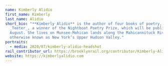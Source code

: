 ```yaml
---
name: Kimberly Alidio
first_name: Kimberly
last_name: Alidio
short_bio: "**Kimberly Alidio** is the author of four books of poetry, including
  _Teeter_, a winner of the Nightboat Poetry Prize, which will be published this
  August. She lives on Munsee-Mohican lands along the Mahicannituck River,
  otherwise known as New York’s Upper Hudson Valley."
portraits:
  - media: 2020/07/kimberly-alidio-headshot
rail_contributor_url: https://brooklynrail.org/contributor/Kimberly-Alidio
website: https://kimberlyalidio.com
---
```

